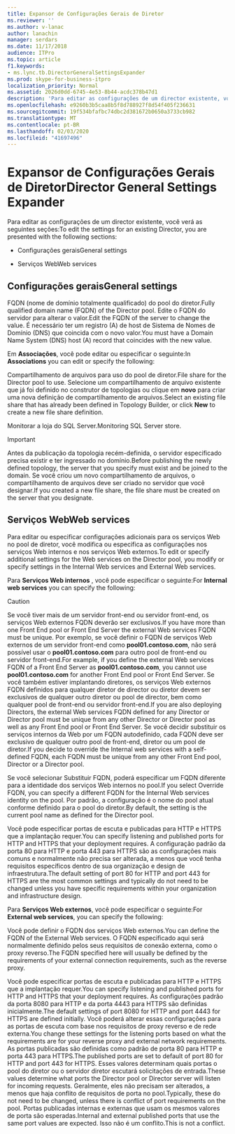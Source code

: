 ```yaml
---
title: Expansor de Configurações Gerais de Diretor
ms.reviewer: ''
ms.author: v-lanac
author: lanachin
manager: serdars
ms.date: 11/17/2018
audience: ITPro
ms.topic: article
f1.keywords:
- ms.lync.tb.DirectorGeneralSettingsExpander
ms.prod: skype-for-business-itpro
localization_priority: Normal
ms.assetid: 2026d0dd-6745-4e53-8b44-acdc378b47d1
description: 'Para editar as configurações de um director existente, você verá as seguintes seções:'
ms.openlocfilehash: e9260b3b5caa8b5f8d788927f8d54f405f236631
ms.sourcegitcommit: 19f534bfafbc74dbc2d381672b0650a3733cb982
ms.translationtype: MT
ms.contentlocale: pt-BR
ms.lasthandoff: 02/03/2020
ms.locfileid: "41697496"
---
```

# <a name="director-general-settings-expander"></a><span data-ttu-id="6d484-103">Expansor de Configurações Gerais de Diretor</span><span class="sxs-lookup"><span data-stu-id="6d484-103">Director General Settings Expander</span></span>
 
<span data-ttu-id="6d484-104">Para editar as configurações de um director existente, você verá as seguintes seções:</span><span class="sxs-lookup"><span data-stu-id="6d484-104">To edit the settings for an existing Director, you are presented with the following sections:</span></span>
  
- <span data-ttu-id="6d484-105">Configurações gerais</span><span class="sxs-lookup"><span data-stu-id="6d484-105">General settings</span></span>
    
- <span data-ttu-id="6d484-106">Serviços Web</span><span class="sxs-lookup"><span data-stu-id="6d484-106">Web services</span></span>
    


## <a name="general-settings"></a><span data-ttu-id="6d484-107">Configurações gerais</span><span class="sxs-lookup"><span data-stu-id="6d484-107">General settings</span></span>

<span data-ttu-id="6d484-108">FQDN (nome de domínio totalmente qualificado) do pool do diretor.</span><span class="sxs-lookup"><span data-stu-id="6d484-108">Fully qualified domain name (FQDN) of the Director pool.</span></span> <span data-ttu-id="6d484-109">Edite o FQDN do servidor para alterar o valor.</span><span class="sxs-lookup"><span data-stu-id="6d484-109">Edit the FQDN of the server to change the value.</span></span> <span data-ttu-id="6d484-110">É necessário ter um registro (A) de host de Sistema de Nomes de Domínio (DNS) que coincida com o novo valor.</span><span class="sxs-lookup"><span data-stu-id="6d484-110">You must have a Domain Name System (DNS) host (A) record that coincides with the new value.</span></span>
  
<span data-ttu-id="6d484-111">Em **Associações**, você pode editar ou especificar o seguinte:</span><span class="sxs-lookup"><span data-stu-id="6d484-111">In **Associations** you can edit or specify the following:</span></span>
  
<span data-ttu-id="6d484-112">Compartilhamento de arquivos para uso do pool de diretor.</span><span class="sxs-lookup"><span data-stu-id="6d484-112">File share for the Director pool to use.</span></span> <span data-ttu-id="6d484-113">Selecione um compartilhamento de arquivo existente que já foi definido no construtor de topologias ou clique em **novo** para criar uma nova definição de compartilhamento de arquivos.</span><span class="sxs-lookup"><span data-stu-id="6d484-113">Select an existing file share that has already been defined in Topology Builder, or click **New** to create a new file share definition.</span></span>
  
<span data-ttu-id="6d484-114">Monitorar a loja do SQL Server.</span><span class="sxs-lookup"><span data-stu-id="6d484-114">Monitoring SQL Server store.</span></span>
  
> [!IMPORTANT]
> <span data-ttu-id="6d484-115">Antes da publicação da topologia recém-definida, o servidor especificado precisa existir e ter ingressado no domínio.</span><span class="sxs-lookup"><span data-stu-id="6d484-115">Before publishing the newly defined topology, the server that you specify must exist and be joined to the domain.</span></span> <span data-ttu-id="6d484-116">Se você criou um novo compartilhamento de arquivos, o compartilhamento de arquivos deve ser criado no servidor que você designar.</span><span class="sxs-lookup"><span data-stu-id="6d484-116">If you created a new file share, the file share must be created on the server that you designate.</span></span> 
  
## <a name="web-services"></a><span data-ttu-id="6d484-117">Serviços Web</span><span class="sxs-lookup"><span data-stu-id="6d484-117">Web services</span></span>

<span data-ttu-id="6d484-118">Para editar ou especificar configurações adicionais para os serviços Web no pool de diretor, você modifica ou especifica as configurações nos serviços Web internos e nos serviços Web externos.</span><span class="sxs-lookup"><span data-stu-id="6d484-118">To edit or specify additional settings for the Web services on the Director pool, you modify or specify settings in the Internal Web services and External Web services.</span></span>
  
<span data-ttu-id="6d484-119">Para **Serviços Web internos** , você pode especificar o seguinte:</span><span class="sxs-lookup"><span data-stu-id="6d484-119">For **Internal web services** you can specify the following:</span></span>
  
> [!CAUTION]
> <span data-ttu-id="6d484-120">Se você tiver mais de um servidor front-end ou servidor front-end, os serviços Web externos FQDN deverão ser exclusivos.</span><span class="sxs-lookup"><span data-stu-id="6d484-120">If you have more than one Front End pool or Front End Server the external Web services FQDN must be unique.</span></span> <span data-ttu-id="6d484-121">Por exemplo, se você definir o FQDN de serviços Web externos de um servidor front-end como **pool01.contoso.com**, não será possível usar o **pool01.contoso.com** para outro pool de front-end ou servidor front-end.</span><span class="sxs-lookup"><span data-stu-id="6d484-121">For example, if you define the external Web services FQDN of a Front End Server as **pool01.contoso.com**, you cannot use **pool01.contoso.com** for another Front End pool or Front End Server.</span></span> <span data-ttu-id="6d484-122">Se você também estiver implantando diretores, os serviços Web externos FQDN definidos para qualquer diretor de director ou diretor devem ser exclusivos de qualquer outro diretor ou pool de director, bem como qualquer pool de front-end ou servidor front-end.</span><span class="sxs-lookup"><span data-stu-id="6d484-122">If you are also deploying Directors, the external Web services FQDN defined for any Director or Director pool must be unique from any other Director or Director pool as well as any Front End pool or Front End Server.</span></span> <span data-ttu-id="6d484-123">Se você decidir substituir os serviços internos da Web por um FQDN autodefinido, cada FQDN deve ser exclusivo de qualquer outro pool de front-end, diretor ou um pool de diretor.</span><span class="sxs-lookup"><span data-stu-id="6d484-123">If you decide to override the Internal web services with a self-defined FQDN, each FQDN must be unique from any other Front End pool, Director or a Director pool.</span></span>
  
<span data-ttu-id="6d484-124">Se você selecionar Substituir FQDN, poderá especificar um FQDN diferente para a identidade dos serviços Web internos no pool.</span><span class="sxs-lookup"><span data-stu-id="6d484-124">If you select Override FQDN, you can specify a different FQDN for the Internal Web services identity on the pool.</span></span> <span data-ttu-id="6d484-125">Por padrão, a configuração é o nome do pool atual conforme definido para o pool do diretor.</span><span class="sxs-lookup"><span data-stu-id="6d484-125">By default, the setting is the current pool name as defined for the Director pool.</span></span>
  
<span data-ttu-id="6d484-126">Você pode especificar portas de escuta e publicadas para HTTP e HTTPS que a implantação requer.</span><span class="sxs-lookup"><span data-stu-id="6d484-126">You can specify listening and published ports for HTTP and HTTPS that your deployment requires.</span></span> <span data-ttu-id="6d484-127">A configuração padrão da porta 80 para HTTP e porta 443 para HTTPS são as configurações mais comuns e normalmente não precisa ser alterada, a menos que você tenha requisitos específicos dentro de sua organização e design de infraestrutura.</span><span class="sxs-lookup"><span data-stu-id="6d484-127">The default setting of port 80 for HTTP and port 443 for HTTPS are the most common settings and typically do not need to be changed unless you have specific requirements within your organization and infrastructure design.</span></span>
  
<span data-ttu-id="6d484-128">Para **Serviços Web externos**, você pode especificar o seguinte:</span><span class="sxs-lookup"><span data-stu-id="6d484-128">For **External web services**, you can specify the following:</span></span>
  
<span data-ttu-id="6d484-129">Você pode definir o FQDN dos serviços Web externos.</span><span class="sxs-lookup"><span data-stu-id="6d484-129">You can define the FQDN of the External Web services.</span></span> <span data-ttu-id="6d484-130">O FQDN especificado aqui será normalmente definido pelos seus requisitos de conexão externa, como o proxy reverso.</span><span class="sxs-lookup"><span data-stu-id="6d484-130">The FQDN specified here will usually be defined by the requirements of your external connection requirements, such as the reverse proxy.</span></span>
  
<span data-ttu-id="6d484-131">Você pode especificar portas de escuta e publicadas para HTTP e HTTPS que a implantação requer.</span><span class="sxs-lookup"><span data-stu-id="6d484-131">You can specify listening and published ports for HTTP and HTTPS that your deployment requires.</span></span> <span data-ttu-id="6d484-132">As configurações padrão da porta 8080 para HTTP e da porta 4443 para HTTPS são definidas inicialmente.</span><span class="sxs-lookup"><span data-stu-id="6d484-132">The default settings of port 8080 for HTTP and port 4443 for HTTPS are defined initially.</span></span> <span data-ttu-id="6d484-133">Você poderá alterar essas configurações para as portas de escuta com base nos requisitos de proxy reverso e de rede externa.</span><span class="sxs-lookup"><span data-stu-id="6d484-133">You change these settings for the listening ports based on what the requirements are for your reverse proxy and external network requirements.</span></span> <span data-ttu-id="6d484-134">As portas publicadas são definidas como padrão de porta 80 para HTTP e porta 443 para HTTPS.</span><span class="sxs-lookup"><span data-stu-id="6d484-134">The published ports are set to default of port 80 for HTTP and port 443 for HTTPS.</span></span> <span data-ttu-id="6d484-135">Esses valores determinam quais portas o pool do diretor ou o servidor diretor escutará solicitações de entrada.</span><span class="sxs-lookup"><span data-stu-id="6d484-135">These values determine what ports the Director pool or Director server will listen for incoming requests.</span></span> <span data-ttu-id="6d484-136">Geralmente, eles não precisam ser alterados, a menos que haja conflito de requisitos de porta no pool.</span><span class="sxs-lookup"><span data-stu-id="6d484-136">Typically, these do not need to be changed, unless there is conflict of port requirements on the pool.</span></span> <span data-ttu-id="6d484-137">Portas publicadas internas e externas que usam os mesmos valores de porta são esperadas.</span><span class="sxs-lookup"><span data-stu-id="6d484-137">Internal and external published ports that use the same port values are expected.</span></span> <span data-ttu-id="6d484-138">Isso não é um conflito.</span><span class="sxs-lookup"><span data-stu-id="6d484-138">This is not a conflict.</span></span>
  

